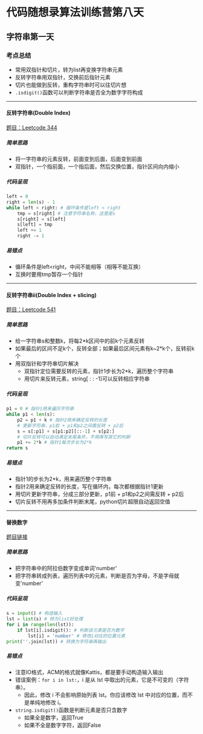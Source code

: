 # 代码随想录算法训练营第八天

## 字符串第一天

### 考点总结

- 常用双指针和切片，转为list再变换字符串元素
- 反转字符串用双指针，交换前后指针元素
- 切片也能做到反转，重构字符串时可以往切片想
- `.isdigit()`函数可以判断字符串是否全为数字字符构成

---

#### 反转字符串(Double Index)

[题目：Leetcode 344](https://leetcode.com/problems/reverse-string)

##### 简单思路

- 将一字符串的元素反转，前面变到后面，后面变到前面
- 双指针，一个指前面，一个指后面，然后交换位置，指针区间向内缩小

##### 代码呈现

```python
left = 0
right = len(s) - 1
while left < right: # 循环条件是left < right
    tmp = s[right] # 注意字符串名称，这里是s
    s[right] = s[left]
    s[left] = tmp
    left += 1
    right -= 1
```

##### 易错点

- 循环条件是left<right，中间不能相等（相等不能互换）
- 互换时要用tmp暂存一个指针

---

#### 反转字符串ii(Double Index + slicing)

[题目：Leetcode 541](https://leetcode.com/problems/reverse-string-ii)

##### 简单思路

- 给一字符串s和整数k，将每2*k区间中的前k个元素反转
- 如果最后的区间不足k个，反转全部；如果最后区间元素有k~2*k个，反转前k个
- 用双指针和字符串切片解决
  - 双指针定位需要反转的元素，指针1步长为2*k，遍历整个字符串
  - 用切片来反转元素，string[ : : -1]可以反转相应字符串

##### 代码呈现

```python
p1 = 0 # 指针1用来遍历字符串
while p1 < len(s):
    p2 = p1 + k # 指针2用来确定反转的长度
    # 更新字符串，p1前 + p1和p2之间需反转 + p2后
    s = s[:p1] + s[p1:p2][::-1] + s[p2:]
    # 切片反转可以自动满足末尾条件，不用再写其它的判断
    p1 += 2*k # 指针1每次步长为2*k
return s
```

##### 易错点

- 指针1的步长为2*k，用来遍历整个字符串
- 指针2用来确定反转的长度，写在循环内，每次都根据指针1更新
- 用切片更新字符串，分成三部分更新，p1前 + p1和p2之间需反转 + p2后
- 切片反转不用再多加条件判断末尾，python切片超限自动返回空值

---

#### 替换数字

[题目链接](https://kamacoder.com/problempage.php?pid=1064)

##### 简单思路

- 把字符串中的阿拉伯数字变成单词'number'
- 把字符串转成列表，遍历列表中的元素，判断是否为字母，不是字母就变'number'

##### 代码呈现

```python
s = input() # 构造输入
lst = list(s) # 转为list好处理
for i in range(len(lst)):
    if lst[i].isdigit(): # 判断该元素是否为数字
        lst[i] = 'number' # 修改i对应的位置元素
print(''.join(lst)) # 转换为字符串再输出
```

##### 易错点

- 注意IO格式，ACM的格式就像Kattis，都是要手动构造输入输出
- 错误案例：`for i in lst:`，i 是从 lst 中取出的元素，它是不可变的（字符串）。
    - 因此，修改 i 不会影响原始列表 lst。你应该修改 lst 中对应的位置，而不是单纯地修改 i。
- `string.isdigit()`函数是判断元素是否只含数字
  - 如果全是数字，返回True
  - 如果不全是数字字符，返回False
